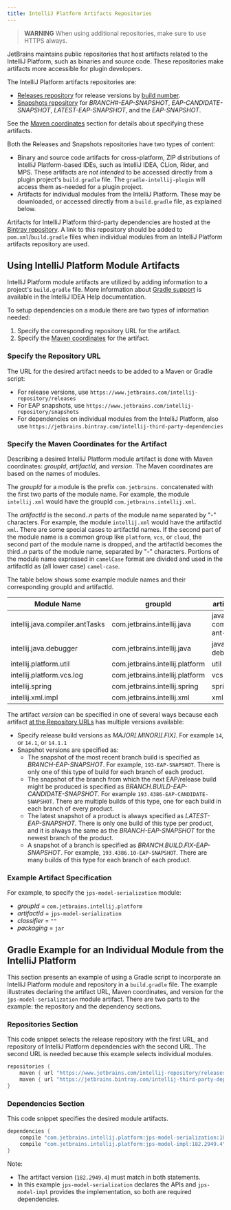 ```yaml
---
title: IntelliJ Platform Artifacts Repositories
---
```

<!-- Copyright 2000-2020 JetBrains s.r.o. and other contributors. Use of this source code is governed by the Apache 2.0 license that can be found in the LICENSE file. -->

> **WARNING** When using additional repositories, make sure to use HTTPS always.

JetBrains maintains public repositories that host artifacts related to the IntelliJ Platform, such as binaries and source code.
These repositories make artifacts more accessible for plugin developers.

The IntelliJ Platform artifacts repositories are:
* [Releases repository](https://www.jetbrains.com/intellij-repository/releases/) for release versions by [build number](/basics/getting_started/build_number_ranges.md).
* [Snapshots repository](https://www.jetbrains.com/intellij-repository/snapshots/) for _BRANCH#-EAP-SNAPSHOT_, _EAP-CANDIDATE-SNAPSHOT_, _LATEST-EAP-SNAPSHOT_, and the _EAP-SNAPSHOT_.

See the [Maven coordinates](#specify-the-maven-coordinates-for-the-artifact) section for details about specifying these artifacts.

Both the Releases and Snapshots repositories have two types of content:
* Binary and source code artifacts for cross-platform, ZIP distributions of IntelliJ Platform-based IDEs, such as IntelliJ IDEA, CLion, Rider, and MPS.
  These artifacts are _not intended_ to be accessed directly from a plugin project's `build.gradle` file.
  The `gradle-intellij-plugin` will access them as-needed for a plugin project.
* Artifacts for individual modules from the IntelliJ Platform.
These may be downloaded, or accessed directly from a `build.gradle` file, as explained below.

Artifacts for IntelliJ Platform third-party dependencies are hosted at the [Bintray repository](https://jetbrains.bintray.com/intellij-third-party-dependencies).
A link to this repository should be added to `pom.xml`/`build.gradle` files when individual modules from an IntelliJ Platform artifacts repository are used.

## Using IntelliJ Platform Module Artifacts
IntelliJ Platform module artifacts are utilized by adding information to a project's `build.gradle` file.
More information about [Gradle support](https://www.jetbrains.com/help/idea/gradle.html) is available in the IntelliJ IDEA Help documentation.

To setup dependencies on a module there are two types of information needed:
1. Specify the corresponding repository URL for the artifact.
2. Specify the [Maven coordinates](https://maven.apache.org/pom.html#Maven_Coordinates) for the artifact.

### Specify the Repository URL
The URL for the desired artifact needs to be added to a Maven or Gradle script:
* For release versions, use `https://www.jetbrains.com/intellij-repository/releases`
* For EAP snapshots, use `https://www.jetbrains.com/intellij-repository/snapshots`
* For dependencies on individual modules from the IntelliJ Platform, also use `https://jetbrains.bintray.com/intellij-third-party-dependencies`

### Specify the Maven Coordinates for the Artifact
Describing a desired IntelliJ Platform module artifact is done with Maven coordinates: _groupId_, _artifactId_, and _version_.
The Maven coordinates are based on the names of modules.

The _groupId_ for a module is the prefix `com.jetbrains.` concatenated with the first two parts of the module name.
For example, the module `intellij.xml` would have the groupId `com.jetbrains.intellij.xml`.

The _artifactId_ is the second.._n_ parts of the module name separated by "-" characters.
For example, the module `intellij.xml` would have the artifactId `xml`.
There are some special cases to artifactId names.
If the second part of the module name is a common group like `platform`, `vcs`, or `cloud`, the second part of the module name is dropped, and the artifactId becomes the third.._n_ parts of the module name, separated by "-" characters.
Portions of the module name expressed in `camelCase` format are divided and used in the artifactId as (all lower case) `camel-case`.

The table below shows some example module names and their corresponding groupId and artifactId.

| Module Name                    | groupId                         | artifactId |
|--------------------------------|---------------------------------|----------------|
|intellij.java.compiler.antTasks | com.jetbrains.intellij.java     | java-compiler-ant-tasks |
|intellij.java.debugger          | com.jetbrains.intellij.java     | java-debugger |
|intellij.platform.util          | com.jetbrains.intellij.platform | util |
|intellij.platform.vcs.log       | com.jetbrains.intellij.platform | vcs-log |
|intellij.spring                 | com.jetbrains.intellij.spring   | spring |
|intellij.xml.impl               | com.jetbrains.intellij.xml      | xml-impl |

The artifact _version_ can be specified in one of several ways because each artifact [at the Repository URLs](#specify-the-repository-url) has multiple versions available:
* Specify release build versions as _MAJOR[.MINOR][.FIX]_. For example `14`, or `14.1`, or `14.1.1`
* Snapshot versions are specified as:
  * The snapshot of the most recent branch build is specified as _BRANCH-EAP-SNAPSHOT_. For example, `193-EAP-SNAPSHOT`.
    There is only one of this type of build for each branch of each product.
  * The snapshot of the branch from which the next EAP/release build might be produced is specified as _BRANCH.BUILD-EAP-CANDIDATE-SNAPSHOT_. For example `193.4386-EAP-CANDIDATE-SNAPSHOT`.
    There are multiple builds of this type, one for each build in each branch of every product.
  * The latest snapshot of a product is always specified as _LATEST-EAP-SNAPSHOT_.
    There is only one build of this type per product, and it is always the same as the _BRANCH-EAP-SNAPSHOT_ for the newest branch of the product.
  * A snapshot of a branch is specified as _BRANCH.BUILD.FIX-EAP-SNAPSHOT_. For example, `193.4386.10-EAP-SNAPSHOT`.
    There are many builds of this type for each branch of each product.

### Example Artifact Specification
For example, to specify the `jps-model-serialization` module:
  * _groupId_ = `com.jetbrains.intellij.platform`
  * _artifactId_ = `jps-model-serialization`
  * _classifier_ = `""`
  * _packaging_ = `jar`


## Gradle Example for an Individual Module from the IntelliJ Platform
This section presents an example of using a Gradle script to incorporate an IntelliJ Platform module and repository in a `build.gradle` file.
The example illustrates declaring the artifact URL, Maven coordinates, and version for the `jps-model-serialization` module artifact.
There are two parts to the example: the repository and the dependency sections.

### Repositories Section
This code snippet selects the release repository with the first URL, and repository of IntelliJ Platform dependencies with the second URL.
The second URL is needed because this example selects individual modules.

```groovy
repositories {
	maven { url "https://www.jetbrains.com/intellij-repository/releases" }
	maven { url "https://jetbrains.bintray.com/intellij-third-party-dependencies" }
}
```

### Dependencies Section
This code snippet specifies the desired module artifacts.

```groovy
dependencies {
	compile "com.jetbrains.intellij.platform:jps-model-serialization:182.2949.4"
	compile "com.jetbrains.intellij.platform:jps-model-impl:182.2949.4"
}
```

Note:
 * The artifact version (`182.2949.4`) must match in both statements.
 * In this example `jps-model-serialization` declares the APIs and `jps-model-impl` provides the implementation, so both
   are required dependencies.

